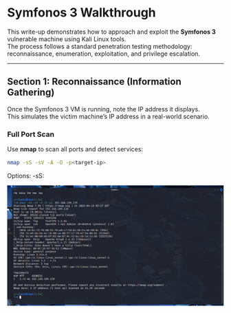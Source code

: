 # Symfonos 3 Walkthrough

This write-up demonstrates how to approach and exploit the **Symfonos 3** vulnerable machine using Kali Linux tools.  
The process follows a standard penetration testing methodology: reconnaissance, enumeration, exploitation, and privilege escalation.  

---

## Section 1: Reconnaissance (Information Gathering)

Once the Symfonos 3 VM is running, note the IP address it displays.  
This simulates the victim machine’s IP address in a real-world scenario.  

### Full Port Scan
Use **nmap** to scan all ports and detect services:  

```bash
nmap -sS -sV -A -O -p<target-ip>
```
Options:
  -sS: 

  ![SCAN PORT](image.png)


